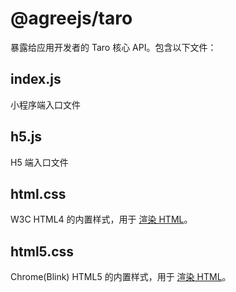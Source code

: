 # @agreejs/taro

暴露给应用开发者的 Taro 核心 API。包含以下文件：

## index.js

小程序端入口文件

## h5.js

H5 端入口文件

## html.css

W3C HTML4 的内置样式，用于 [渲染 HTML](https://taro-docs.jd.com/taro/next/docs/html.html)。

## html5.css

Chrome(Blink) HTML5 的内置样式，用于 [渲染 HTML](https://taro-docs.jd.com/taro/next/docs/html.html)。
